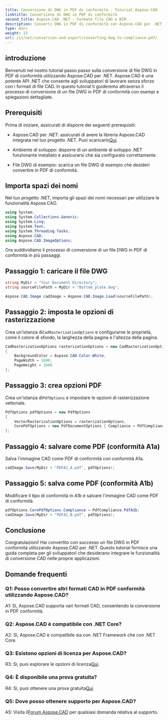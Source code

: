```yaml
---
title: Conversione di DWG in PDF di conformità - Tutorial Aspose.CAD
linktitle: Conversione di DWG in PDF di conformità
second_title: Aspose.CAD .NET - Formato file CAD e BIM
description: Converti DWG in PDF di conformità con Aspose.CAD per .NET. Segui il nostro tutorial per una guida passo passo.
type: docs
weight: 13
url: /it/net/conversion-and-export/converting-dwg-to-compliance-pdf/
---
```

## introduzione

Benvenuti nel nostro tutorial passo passo sulla conversione di file DWG in PDF di conformità utilizzando Aspose.CAD per .NET. Aspose.CAD è una potente API .NET che consente agli sviluppatori di lavorare senza sforzo con i formati di file CAD. In questo tutorial ti guideremo attraverso il processo di conversione di un file DWG in PDF di conformità con esempi e spiegazioni dettagliate.

## Prerequisiti

Prima di iniziare, assicurati di disporre dei seguenti prerequisiti:

-  Aspose.CAD per .NET: assicurati di avere la libreria Aspose.CAD integrata nel tuo progetto .NET. Puoi scaricarlo[Qui](https://releases.aspose.com/cad/net/).

- Ambiente di sviluppo: disporre di un ambiente di sviluppo .NET funzionante installato e assicurarsi che sia configurato correttamente.

- File DWG di esempio: scarica un file DWG di esempio che desideri convertire in PDF di conformità.

## Importa spazi dei nomi

Nel tuo progetto .NET, importa gli spazi dei nomi necessari per utilizzare le funzionalità Aspose.CAD.

```csharp
using System;
using System.Collections.Generic;
using System.Linq;
using System.Text;
using System.Threading.Tasks;
using Aspose.CAD;
using Aspose.CAD.ImageOptions;
```

Ora suddividiamo il processo di conversione di un file DWG in PDF di conformità in più passaggi.

## Passaggio 1: caricare il file DWG

```csharp
string MyDir = "Your Document Directory";
string sourceFilePath = MyDir + "Bottom_plate.dwg";

Aspose.CAD.Image cadImage = Aspose.CAD.Image.Load(sourceFilePath);
```

## Passaggio 2: imposta le opzioni di rasterizzazione

 Crea un'istanza di`CadRasterizationOptions` e configurarne le proprietà, come il colore di sfondo, la larghezza della pagina e l'altezza della pagina.

```csharp
CadRasterizationOptions rasterizationOptions = new CadRasterizationOptions
{
    BackgroundColor = Aspose.CAD.Color.White,
    PageWidth = 1600,
    PageHeight = 1600
};
```

## Passaggio 3: crea opzioni PDF

 Crea un'istanza di`PdfOptions` e impostare le opzioni di rasterizzazione vettoriale.

```csharp
PdfOptions pdfOptions = new PdfOptions
{
    VectorRasterizationOptions = rasterizationOptions,
    CorePdfOptions = new PdfDocumentOptions { Compliance = PdfCompliance.PdfA1a }
};
```

## Passaggio 4: salvare come PDF (conformità A1a)

Salva l'immagine CAD come PDF di conformità con conformità A1a.

```csharp
cadImage.Save(MyDir + "PDFA1_A.pdf", pdfOptions);
```

## Passaggio 5: salva come PDF (conformità A1b)

Modificare il tipo di conformità in A1b e salvare l'immagine CAD come PDF di conformità.

```csharp
pdfOptions.CorePdfOptions.Compliance = PdfCompliance.PdfA1b;
cadImage.Save(MyDir + "PDFA1_B.pdf", pdfOptions);
```

## Conclusione

Congratulazioni! Hai convertito con successo un file DWG in PDF conformità utilizzando Aspose.CAD per .NET. Questo tutorial fornisce una guida completa per gli sviluppatori che desiderano integrare le funzionalità di conversione CAD nelle proprie applicazioni.

## Domande frequenti

### Q1: Posso convertire altri formati CAD in PDF conformità utilizzando Aspose.CAD?

A1: Sì, Aspose.CAD supporta vari formati CAD, consentendo la conversione in PDF conformità.

### Q2: Aspose.CAD è compatibile con .NET Core?

A2: Sì, Aspose.CAD è compatibile sia con .NET Framework che con .NET Core.

### Q3: Esistono opzioni di licenza per Aspose.CAD?

 R3: Sì, puoi esplorare le opzioni di licenza[Qui](https://purchase.aspose.com/buy).

### Q4: È disponibile una prova gratuita?

 R4: Sì, puoi ottenere una prova gratuita[Qui](https://releases.aspose.com/).

### Q5: Dove posso ottenere supporto per Aspose.CAD?

 A5: Visita il[Forum Aspose.CAD](https://forum.aspose.com/c/cad/19) per qualsiasi domanda relativa al supporto.